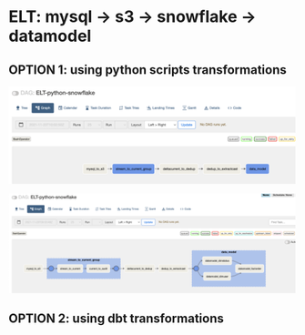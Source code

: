 
# ELT: mysql -> s3 -> snowflake -> datamodel

## OPTION 1: using python scripts transformations

![elt-dag-1](doc/elt_dag_1.png)

![elt-dag-2](doc/elt_dag_2.png)

## OPTION 2: using dbt transformations